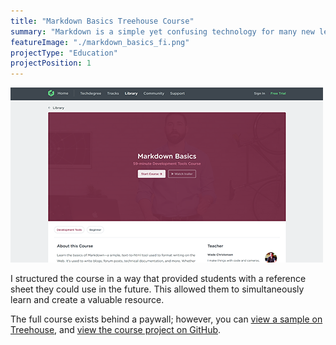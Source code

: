 ```yaml
---
title: "Markdown Basics Treehouse Course"
summary: "Markdown is a simple yet confusing technology for many new learners. To assist Treehouse students when writing forum posts, GitHub READMEs, and other Markdown documents, I wrote, recorded and edited this Markdown Basics course."
featureImage: "./markdown_basics_fi.png"
projectType: "Education"
projectPosition: 1
---
```


![Markdown Basics Feature Image](./markdown_basics_fi.png)

I structured the course in a way that provided students with a reference sheet they could use in the future. This allowed them to simultaneously learn and create a valuable resource.

The full course exists behind a paywall; however, you can [view a sample on Treehouse](https://teamtreehouse.com/library/markdown-basics), and [view the course project on GitHub](https://github.com/treehouse/cheatsheets/blob/master/markdown_basics/cheatsheet.md).
